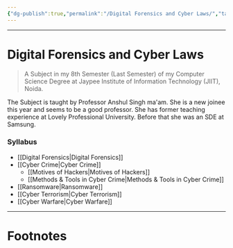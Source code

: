 ```yaml
---
{"dg-publish":true,"permalink":"/Digital Forensics and Cyber Laws/","tags":["Academics","CyberSec","Legal"]}
---
```



---
# Digital Forensics and Cyber Laws
> A Subject in my 8th Semester (Last Semester) of my Computer Science Degree at Jaypee Institute of Information Technology (JIIT), Noida.

The Subject is taught by Professor Anshul Singh ma'am. She is a new joinee this year and seems to be a good professor. She has former teaching experience at Lovely Professional University. Before that she was an SDE at Samsung.

### Syllabus
- [[Digital Forensics\|Digital Forensics]]
- [[Cyber Crime\|Cyber Crime]]
	- [[Motives of Hackers\|Motives of Hackers]]
	- [[Methods & Tools in Cyber Crime\|Methods & Tools in Cyber Crime]]
- [[Ransomware\|Ransomware]]
- [[Cyber Terrorism\|Cyber Terrorism]]
- [[Cyber Warfare\|Cyber Warfare]]

---
# Footnotes